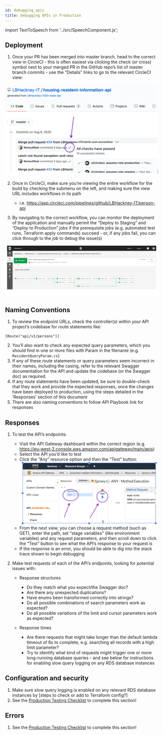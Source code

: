 ```yaml
---
id: debugging_apis
title: Debugging APIs in Production
---
```

import TextToSpeech from '../src/SpeechComponent.js';

<TextToSpeech>

## Deployment

1. Once your PR has been merged into master branch, head to the correct view in CircleCI - this is often easiest via clicking the check (or cross) symbol next to your merged PR in the GitHub repo’s list of master branch commits - use the “Details” links to go to the relevant CircleCI view:

![GitHub CircleCI view](./doc-images/debugging_apis.png)

2. Once in CircleCI, make sure you’re viewing the entire workflow for the build by checking the submenu on the left, and making sure the view URL includes workflows in its path
   * i.e. https://app.circleci.com/pipelines/github/LBHackney-IT/person-api

3. By navigating to the correct workflow, you can monitor the deployment of the application and manually permit the “Deploy to Staging” and “Deploy to Production” jobs if the prerequisite jobs (e.g. automated test runs, Terraform apply commands) succeed - or, if any jobs fail, you can click through to the job to debug the issue(s)

![Manually permit Circle CI deployments](./doc-images/debugging_apis2.png)

## Naming Conventions

1. To review the endpoint URLs, check the controller(s) within your API project’s codebase for route statements like:

```dotnet
[Route("api/v1/persons")]
```

2. You’ll also want to check any expected query parameters, which you should find in one or more files with Param in the filename (e.g. `ResidentQueryParam.cs`)
3. If any of these route statements or query parameters seem incorrect in their names, including the casing, refer to the relevant Swagger documentation for the API and update the codebase (or the Swagger doc) as required.
4. If any route statements have been updated, be sure to double-check that they work and provide the expected responses, once the changes have been deployed to production, using the steps detailed in the ‘Responses’ section of this document
5. There are also naming conventions to follow API Playbook link for responses

## Responses

1. To test the API’s endpoints:

   * Visit the API Gateway dashboard within the correct region (e.g. https://eu-west-2.console.aws.amazon.com/apigateway/main/apis)
   * Select the API you’d like to test
   * Click the “Any” resource option and then the “Test” button:
   ![Testing endpoints in AWS](./doc-images/aws.png)
   * From the next view, you can choose a request method (such as GET), enter the path, set “stage variables” (like environment variables) and any request parameters, and then scroll down to click the “Test” button to see what the API’s response to your request is
   * If the response is an error, you should be able to dig into the stack trace shown to begin debugging

2. Make test requests of each of the API’s endpoints, looking for potential issues with:

   * Response structures
     * Do they match what you expect/the Swagger doc?
     * Are there any unexpected duplications?
     * Have enums been transformed correctly into strings?
     * Do all possible combinations of search parameters work as expected?
     * Do all possible variations of the limit and cursor parameters work as expected?
   
   * Response times
      * Are there requests that might take longer than the default lambda timeout of 6s to complete, e.g. searching all records with a high limit parameter?
      * Try to identify what kind of requests might trigger one or more long-running database queries - and see below for instructions for enabling slow query logging on any RDS database instances

## Configuration and security

1. Make sure slow query logging is enabled on any relevant RDS database instances by [steps to check or add to Terraform config?]
2. See the [Production Testing Checklist](/production_testing) to complete this section!

## Errors
1. See the [Production Testing Checklist](/production_testing) to complete this section!

</TextToSpeech>